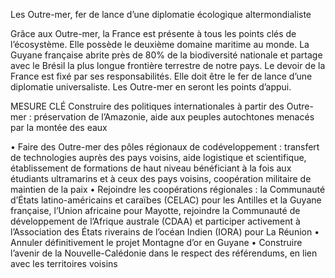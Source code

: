 Les Outre-mer, fer de lance d’une diplomatie écologique altermondialiste

Grâce aux Outre-mer, la France est présente à tous les points clés de l’écosystème. Elle possède le deuxième domaine maritime au monde. La Guyane française abrite près de 80% de la biodiversité nationale et partage avec le Brésil la plus longue frontière terrestre de notre pays. Le devoir de la France est fixé par ses responsabilités. Elle doit être le fer de lance d’une diplomatie universaliste. Les Outre-mer en seront les points d’appui.

MESURE CLÉ
Construire des politiques internationales à partir des Outre-mer : préservation de l’Amazonie, aide aux peuples autochtones menacés par la montée des eaux

• Faire des Outre-mer des pôles régionaux de codéveloppement : transfert de technologies auprès des pays voisins, aide logistique et scientifique, établissement de formations de haut niveau bénéficiant à la fois aux étudiants ultramarins et à ceux des pays voisins, coopération militaire de maintien de la paix
• Rejoindre les coopérations régionales : la Communauté d’États latino-américains et caraïbes (CELAC) pour les Antilles et la Guyane française, l’Union africaine pour Mayotte, rejoindre la Communauté de développement de l’Afrique australe (CDAA) et participer activement à l’Association des États riverains de l’océan Indien (IORA) pour La Réunion
• Annuler définitivement le projet Montagne d’or en Guyane
• Construire l’avenir de la Nouvelle-Calédonie dans le respect des référendums, en lien avec les territoires voisins